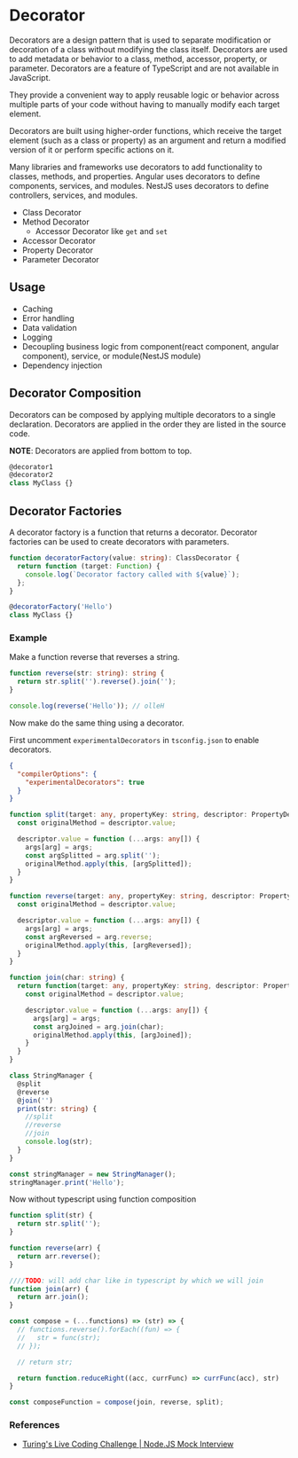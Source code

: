 # Decorator
Decorators are a design pattern that is used to separate modification or decoration of a class without modifying the
class itself. Decorators are used to add metadata or behavior to a class, method, accessor, property, or parameter. 
Decorators are a feature of TypeScript and are not available in JavaScript.

They provide a convenient way to apply reusable logic or behavior across multiple parts of your code without having 
to manually modify each target element.

Decorators are built using higher-order functions, which receive the target element (such as a class or property) as
an argument and return a modified version of it or perform specific actions on it.

Many libraries and frameworks use decorators to add functionality to classes, methods, and properties. Angular uses
decorators to define components, services, and modules. NestJS uses decorators to define controllers, services, and
modules.

* Class Decorator
* Method Decorator
  * Accessor Decorator like `get` and `set` 
* Accessor Decorator
* Property Decorator
* Parameter Decorator

## Usage
- Caching
- Error handling
- Data validation
- Logging
- Decoupling business logic from component(react component, angular component), service, or module(NestJS module)
- Dependency injection

## Decorator Composition
Decorators can be composed by applying multiple decorators to a single declaration. Decorators are applied in the order
they are listed in the source code.

**NOTE**: Decorators are applied from bottom to top.

```typescript
@decorator1
@decorator2
class MyClass {}
```

## Decorator Factories
A decorator factory is a function that returns a decorator. Decorator factories can be used to create decorators with
parameters.

```typescript
function decoratorFactory(value: string): ClassDecorator {
  return function (target: Function) {
    console.log(`Decorator factory called with ${value}`);
  };
}

@decoratorFactory('Hello')
class MyClass {}
``` 

### Example
Make a function reverse that reverses a string.

```typescript
function reverse(str: string): string {
  return str.split('').reverse().join('');
}

console.log(reverse('Hello')); // olleH
```

Now make do the same thing using a decorator.

First uncomment `experimentalDecorators` in `tsconfig.json` to enable decorators.

```json
{
  "compilerOptions": {
    "experimentalDecorators": true
  }
}
```



```typescript
function split(target: any, propertyKey: string, descriptor: PropertyDescriptor) {
  const originalMethod = descriptor.value;

  descriptor.value = function (...args: any[]) {
    args[arg] = args;
    const argSplitted = arg.split('');
    originalMethod.apply(this, [argSplitted]);
  }
}

function reverse(target: any, propertyKey: string, descriptor: PropertyDescriptor) {
  const originalMethod = descriptor.value;

  descriptor.value = function (...args: any[]) {
    args[arg] = args;
    const argReversed = arg.reverse;
    originalMethod.apply(this, [argReversed]);
  }
}

function join(char: string) {
  return function(target: any, propertyKey: string, descriptor: PropertyDescriptor) {
    const originalMethod = descriptor.value;

    descriptor.value = function (...args: any[]) {
      args[arg] = args;
      const argJoined = arg.join(char);
      originalMethod.apply(this, [argJoined]);
    }
  }
}

class StringManager {
  @split  
  @reverse
  @join('')
  print(str: string) {
    //split
    //reverse
    //join
    console.log(str);
  }
}

const stringManager = new StringManager();
stringManager.print('Hello');
```

Now without typescript using function composition

```js
function split(str) {
  return str.split('');
}

function reverse(arr) {
  return arr.reverse();
}

////TODO: will add char like in typescript by which we will join
function join(arr) {
  return arr.join();
}

const compose = (...functions) => (str) => {
  // functions.reverse().forEach((fun) => {
  //   str = func(str);
  // });

  // return str;

  return function.reduceRight((acc, currFunc) => currFunc(acc), str)
}

const composeFunction = compose(join, reverse, split);
```

### References
- [Turing's Live Coding Challenge | Node.JS Mock Interview](https://www.youtube.com/watch?v=7-FUiAFwEVA)